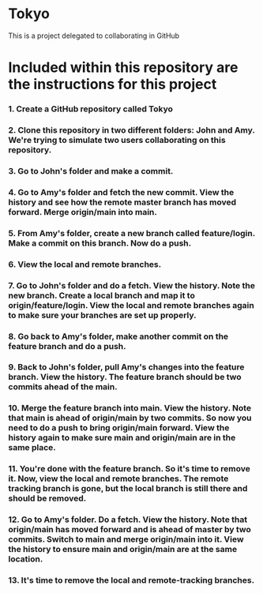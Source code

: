 # Tokyo
This is a project delegated to collaborating in GitHub
# Included within this repository are the instructions for this project
<h3>1. Create a GitHub repository called Tokyo</h3>
<h3>2. Clone this repository in two different folders: John and Amy.  We're trying to simulate two users collaborating on this repository.</h3>
<h3>3. Go to John's folder and make a commit.</h3>
<h3>4. Go to Amy's folder and fetch the new commit. View the history and see how the remote master branch has moved forward.  Merge origin/main into main.</h3>
<h3>5. From Amy's folder, create a new branch called feature/login.  Make a commit on this branch.  Now do a push.</h3>
<h3>6. View the local and remote branches.</h3>
<h3>7. Go to John's folder and do a fetch.  View the history. Note the new branch.  Create a local branch and map it to origin/feature/login. View the local and remote branches again to make sure your branches are set up properly.</h3>
<h3>8. Go back to Amy's folder, make another commit on the feature branch and do a push. </h3>
<h3>9. Back to John's folder, pull Amy's changes into the feature branch.  View the history.  The feature branch should be two commits ahead of the main.</h3>
<h3>10. Merge the feature branch into main. View the history.  Note that main is ahead of origin/main by two commits.  So now you need to do a push to bring origin/main forward.  View the history again to make sure main and origin/main are in the same place.</h3>
<h3>11. You're done with the feature branch.  So it's time to remove it.  Now, view the local and remote branches.  The remote tracking branch is gone, but the local branch is still there and should be removed.</h3>
<h3>12. Go to Amy's folder.  Do a fetch.  View the history. Note that origin/main has moved forward and is ahead of master by two commits.  Switch to main and merge origin/main into it.  View the history to ensure main and origin/main are at the same location.</h3>
<h3>13. It's time to remove the local and remote-tracking branches.</h3>
